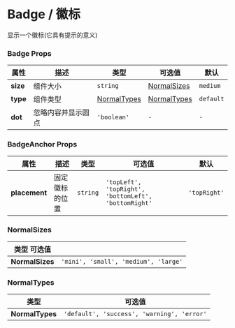 # Badge / 徽标

显示一个徽标(它具有提示的意义)

<playground
  title="默认的"
  name="ex-badge-default"
  desc="展示一个数字或者一段文字"
/>

<playground
  title="类型"
  name="ex-badge-type"
  desc="以不同的色彩表达不同的状态"
/>

<playground
  title="大小"
  name="ex-badge-size"
  desc="不同大小的徽标组件"
/>

<playground
  title="锚点"
  name="ex-badge-anchor"
  desc="提供一个固定徽标的容器"
/>

### Badge Props

<attributes>

| 属性     | 描述               | 类型                        | 可选值                      | 默认      |
| -------- | ------------------ | --------------------------- | --------------------------- | --------- |
| **size** | 组件大小           | `string`                    | [NormalSizes](#normalsizes) | `medium`  |
| **type** | 组件类型           | [NormalTypes](#normaltypes) | [NormalTypes](#normaltypes) | `default` |
| **dot**  | 忽略内容并显示圆点 | `'boolean'`                 | `-`                         | `-`       |

</attributes>

### BadgeAnchor Props

<attributes>

| 属性          | 描述           | 类型     | 可选值                                               | 默认         |
| ------------- | -------------- | -------- | ---------------------------------------------------- | ------------ |
| **placement** | 固定徽标的位置 | `string` | `'topLeft', 'topRight', 'bottomLeft', 'bottomRight'` | `'topRight'` |

</attributes>

### NormalSizes

<attributes>

| 类型 可选值     |                                      |
| --------------- | ------------------------------------ |
| **NormalSizes** | `'mini', 'small', 'medium', 'large'` |

</attributes>

### NormalTypes

<attributes>

| 类型            | 可选值                                     |
| --------------- | ------------------------------------------ |
| **NormalTypes** | `'default', 'success', 'warning', 'error'` |

</attributes>
